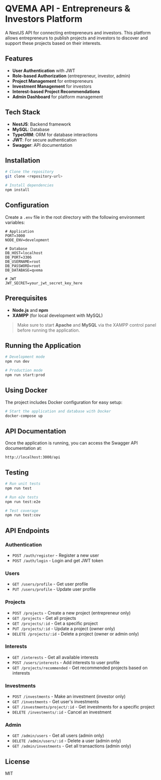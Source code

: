 # QVEMA API - Entrepreneurs & Investors Platform

A NestJS API for connecting entrepreneurs and investors. This platform allows entrepreneurs to publish projects and investors to discover and support these projects based on their interests.

## Features

- **User Authentication** with JWT
- **Role-based Authorization** (entrepreneur, investor, admin)
- **Project Management** for entrepreneurs
- **Investment Management** for investors
- **Interest-based Project Recommendations**
- **Admin Dashboard** for platform management

## Tech Stack

- **NestJS**: Backend framework
- **MySQL**: Database
- **TypeORM**: ORM for database interactions
- **JWT**: For secure authentication
- **Swagger**: API documentation

## Installation

```bash
# Clone the repository
git clone <repository-url>

# Install dependencies
npm install
```

## Configuration

Create a `.env` file in the root directory with the following environment variables:

```
# Application
PORT=3000
NODE_ENV=development

# Database
DB_HOST=localhost
DB_PORT=3306
DB_USERNAME=root
DB_PASSWORD=root
DB_DATABASE=qvema

# JWT
JWT_SECRET=your_jwt_secret_key_here
```

## Prerequisites

- **Node.js** and **npm**
- **XAMPP** (for local development with MySQL)

> Make sure to start **Apache** and **MySQL** via the XAMPP control panel before running the application.

## Running the Application

```bash
# Development mode
npm run dev

# Production mode
npm run start:prod
```

## Using Docker

The project includes Docker configuration for easy setup:

```bash
# Start the application and database with Docker
docker-compose up
```

## API Documentation

Once the application is running, you can access the Swagger API documentation at:

```
http://localhost:3000/api
```

## Testing

```bash
# Run unit tests
npm run test

# Run e2e tests
npm run test:e2e

# Test coverage
npm run test:cov
```

## API Endpoints

### Authentication
- `POST /auth/register` - Register a new user
- `POST /auth/login` - Login and get JWT token

### Users
- `GET /users/profile` - Get user profile
- `PUT /users/profile` - Update user profile

### Projects
- `POST /projects` - Create a new project (entrepreneur only)
- `GET /projects` - Get all projects
- `GET /projects/:id` - Get a specific project
- `PUT /projects/:id` - Update a project (owner only)
- `DELETE /projects/:id` - Delete a project (owner or admin only)

### Interests
- `GET /interests` - Get all available interests
- `POST /users/interests` - Add interests to user profile
- `GET /projects/recommended` - Get recommended projects based on interests

### Investments
- `POST /investments` - Make an investment (investor only)
- `GET /investments` - Get user's investments
- `GET /investments/project/:id` - Get investments for a specific project
- `DELETE /investments/:id` - Cancel an investment

### Admin
- `GET /admin/users` - Get all users (admin only)
- `DELETE /admin/users/:id` - Delete a user (admin only)
- `GET /admin/investments` - Get all transactions (admin only)

## License

MIT
